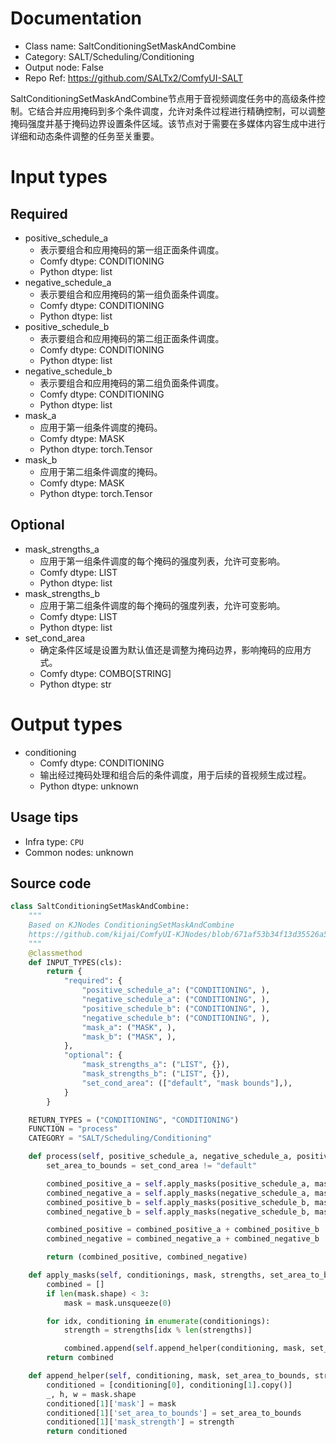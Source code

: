 
# Documentation
- Class name: SaltConditioningSetMaskAndCombine
- Category: SALT/Scheduling/Conditioning
- Output node: False
- Repo Ref: https://github.com/SALTx2/ComfyUI-SALT

SaltConditioningSetMaskAndCombine节点用于音视频调度任务中的高级条件控制。它结合并应用掩码到多个条件调度，允许对条件过程进行精确控制，可以调整掩码强度并基于掩码边界设置条件区域。该节点对于需要在多媒体内容生成中进行详细和动态条件调整的任务至关重要。

# Input types
## Required
- positive_schedule_a
    - 表示要组合和应用掩码的第一组正面条件调度。
    - Comfy dtype: CONDITIONING
    - Python dtype: list
- negative_schedule_a
    - 表示要组合和应用掩码的第一组负面条件调度。
    - Comfy dtype: CONDITIONING
    - Python dtype: list
- positive_schedule_b
    - 表示要组合和应用掩码的第二组正面条件调度。
    - Comfy dtype: CONDITIONING
    - Python dtype: list
- negative_schedule_b
    - 表示要组合和应用掩码的第二组负面条件调度。
    - Comfy dtype: CONDITIONING
    - Python dtype: list
- mask_a
    - 应用于第一组条件调度的掩码。
    - Comfy dtype: MASK
    - Python dtype: torch.Tensor
- mask_b
    - 应用于第二组条件调度的掩码。
    - Comfy dtype: MASK
    - Python dtype: torch.Tensor
## Optional
- mask_strengths_a
    - 应用于第一组条件调度的每个掩码的强度列表，允许可变影响。
    - Comfy dtype: LIST
    - Python dtype: list
- mask_strengths_b
    - 应用于第二组条件调度的每个掩码的强度列表，允许可变影响。
    - Comfy dtype: LIST
    - Python dtype: list
- set_cond_area
    - 确定条件区域是设置为默认值还是调整为掩码边界，影响掩码的应用方式。
    - Comfy dtype: COMBO[STRING]
    - Python dtype: str

# Output types
- conditioning
    - Comfy dtype: CONDITIONING
    - 输出经过掩码处理和组合后的条件调度，用于后续的音视频生成过程。
    - Python dtype: unknown


## Usage tips
- Infra type: `CPU`
- Common nodes: unknown


## Source code
```python
class SaltConditioningSetMaskAndCombine:
    """
    Based on KJNodes ConditioningSetMaskAndCombine
    https://github.com/kijai/ComfyUI-KJNodes/blob/671af53b34f13d35526a510dfbbaac253ddd52da/nodes.py#L1256
    """
    @classmethod
    def INPUT_TYPES(cls):
        return {
            "required": {
                "positive_schedule_a": ("CONDITIONING", ),
                "negative_schedule_a": ("CONDITIONING", ),
                "positive_schedule_b": ("CONDITIONING", ),
                "negative_schedule_b": ("CONDITIONING", ),
                "mask_a": ("MASK", ),
                "mask_b": ("MASK", ),
            },
            "optional": {
                "mask_strengths_a": ("LIST", {}),
                "mask_strengths_b": ("LIST", {}),
                "set_cond_area": (["default", "mask bounds"],),
            }
        }

    RETURN_TYPES = ("CONDITIONING", "CONDITIONING")
    FUNCTION = "process"
    CATEGORY = "SALT/Scheduling/Conditioning"

    def process(self, positive_schedule_a, negative_schedule_a, positive_schedule_b, negative_schedule_b, mask_a, mask_b, mask_strengths_a=[1], mask_strengths_b=[1], set_cond_area="default"):
        set_area_to_bounds = set_cond_area != "default"

        combined_positive_a = self.apply_masks(positive_schedule_a, mask_a, mask_strengths_a, set_area_to_bounds)
        combined_negative_a = self.apply_masks(negative_schedule_a, mask_a, mask_strengths_a, set_area_to_bounds)
        combined_positive_b = self.apply_masks(positive_schedule_b, mask_b, mask_strengths_b, set_area_to_bounds)
        combined_negative_b = self.apply_masks(negative_schedule_b, mask_b, mask_strengths_b, set_area_to_bounds)

        combined_positive = combined_positive_a + combined_positive_b
        combined_negative = combined_negative_a + combined_negative_b

        return (combined_positive, combined_negative)

    def apply_masks(self, conditionings, mask, strengths, set_area_to_bounds):
        combined = []
        if len(mask.shape) < 3:
            mask = mask.unsqueeze(0)

        for idx, conditioning in enumerate(conditionings):
            strength = strengths[idx % len(strengths)]

            combined.append(self.append_helper(conditioning, mask, set_area_to_bounds, strength))
        return combined

    def append_helper(self, conditioning, mask, set_area_to_bounds, strength):
        conditioned = [conditioning[0], conditioning[1].copy()]
        _, h, w = mask.shape
        conditioned[1]['mask'] = mask
        conditioned[1]['set_area_to_bounds'] = set_area_to_bounds
        conditioned[1]['mask_strength'] = strength
        return conditioned

```
